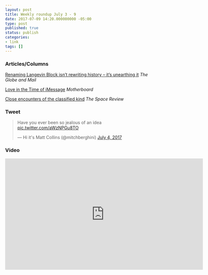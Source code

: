 ```yaml
---
layout: post
title: Weekly roundup July 3 - 9
date: 2017-07-09 14:20.000000000 -05:00
type: post
published: true
status: publish
categories:
- link
tags: []
---
```


### Articles/Columns

[Renaming Langevin Block isn’t rewriting history – it’s unearthing it](https://www.theglobeandmail.com/opinion/renaming-langevin-block-isnt-rewriting-history-its-unearthing-it/article35432010/ "Tabatha Southey: Renaming Langevin Block isn’t rewriting history – it’s unearthing it") *The Globe and Mail*

[Love in the Time of iMessage](https://motherboard.vice.com/en_us/article/7x9z34/love-in-the-time-of-imessage "Love in the Time of iMessage. By Ankita Rao") *Motherboard*

[Close encounters of the classified kind](http://www.thespacereview.com/article/3277/1 "Close encounters of the classified kind. By Marco Langbroek") *The Space Review*

### Tweet

<blockquote class="twitter-tweet" data-lang="en"><p lang="en" dir="ltr">Have you ever been so jealous of an idea <a href="https://t.co/aWzNPGu8TO">pic.twitter.com/aWzNPGu8TO</a></p>&mdash; Hi it&#39;s Matt Collins (@mitchberghini) <a href="https://twitter.com/mitchberghini/status/882380577286049792">July 4, 2017</a></blockquote> <script async src="//platform.twitter.com/widgets.js" charset="utf-8"></script>

### Video

<iframe src="https://player.vimeo.com/video/122859296" width="640" height="360" frameborder="0" webkitallowfullscreen mozallowfullscreen allowfullscreen></iframe>